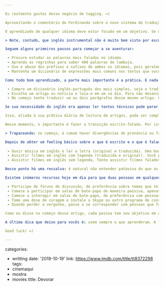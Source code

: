 ```yaml
---

Eu realmente gostei desse negócio de tagging. =)

Aproveitando o comentário do Ferdinando sobre o novo sistema de tradução eletrônica do MSDN, lanço aqui algumas dicas para aprender a tão falada língua de Shakespeare. Acredite, se você deseja ser um melhor programador, inglês é fundamental.

O aprendizado de qualquer idioma deve estar focado em um objetivo. Se o objetivo é se comunicar, conversação é importante. Se você deseja ser um business man, um vocabulário mais específico deve ser aprendido. No nosso caso, em que a santa leitura técnica de cada dia é a necessidade básica, alguns passos básicos em inglês instrumental é um ótimo começo para começar a desvendar 80% da internet.

> Note, contudo, que inglês instrumental não é muito bem visto por escolas conceituadas de idiomas, tanto por ensinar um inglês limitado quanto por criar vícios de linguagem. O importante a lembrar nesse caso é: estamos usando o inglês como uma ferramenta de compreensão de textos que são úteis para nosso trabalho. Se o interesse/necessidade do inglês for maior, deve-se passar para as próximas dicas.

Seguem alguns primeiros passos para começar a se aventurar:

 - Procure estudar as palavras mais faladas no idioma.
 - Aprenda as regrinhas para saber 400 palavras de lambuja.
 - Use e abuse dos prefixos e sufixos de ambos os idiomas, pois geralmente seguem as mesmas regras.
 - Mantenha um dicionário de expressões mais comuns nos textos que você lê. Aprenda-as.

Como todo bom aprendizado, a parte mais importante é a prática. E nada melhor para praticar do que ler pra caramba, certo? Isso quer dizer que você terá algumas tarefas diárias a partir de agora:

 - Compre um dicionário inglês-português dos mais simples, seja o tradicional ou o eletrônico. Se não tiver dinheiro nem para isso, então use os disponíveis na internet.
 - Escolha um artigo ou notícia e leia-o em um só dia. Para não desanimar, recomendo que seja relativamente curto e seja de um tema que muito te interesse. Pode até ser uma notícia curta do Slashdot.
 - No começo tente traduzir um ou dois parágrafos desse mesmo artigo. Com o tempo, aumente o número de parágrafos até conseguir traduzir o texto inteiro.

Se sua necessidade do inglês era apenas ler textos técnicos pode parar por aqui. Mas nem sempre o conteúdo está escrito. Pode ser que existam palestras interessantíssimas do Channel9 ou podcasts de informática que você simplesmente não pode perder. Nesse caso, não há uma dica melhor do que imitar as crianças quando aprendem suas línguas nativas: ouça pessoas falando em inglês.

Isso, aliada à sua prática diária de leitura de artigos, pode ser complementada se prestar atenção sempre na pronúncia correta das palavras que vai aprendendo. Muitas pessoas se tornam exímias leitoras de textos em inglês, mas não conseguem entender uma frase comum do dia-a-dia. Isso ocorre porque o inglês escrito difere em muito das regras de pronúncia do português escrito, o que gera muita confusão na hora de falar o fonem lido. Felizmente, na maioria dos dicionários existe sempre a transcrição fonética no início de cada vocábulo. É importante usá-la, e pelo menos uma vez você mesmo tentar pronunciar a palavra de sua boca.

Nesse momento, o importante é fazer a transição escrito-falado. Por isso, tente ouvir podcasts em que o texto falado está disponível para leitura. Dessa forma é possível acompanhar os dois. Eu costumava ouvir o Word for the Wise da Merriam-Webster, por ser curto e interessante. Mas o ideal é unir o útil ao agradável, e nisso com certeza um podcast de tecnologia seria muito melhor.

> Trapaceando: no começo, é comum haver divergências de pronúncia ou falta da capacidade de ouvir (listening). Você pode sempre apelar para as pronúncias disponíveis nos dicionários online, como o Merriam-Webster. Ouça um milhão de vezes para pegar o jeito.

Depois de obter um feeling básico sobre o que é escrito e o que é falado pode-se partir para estudos mais ousados e voltados para o aprendizado da língua de fato. Sabendo da facilidade que já obtivemos em traduzir textos e ouvir, considero as tarefas abaixo ideais para chegarmos ao tão sonhado language aquisition:
	
 - Ouvir música em inglês e ler a letra (original e traduzida). Uma boa banda para começar são os Beatles, cujo inglês britânico é fácil de entender.
 - Assistir filmes em inglês com legenda (traduzida e original). Você pode começar com as comédias românticas que são lançadas quinzenalmente; como esse tipo de filme não prima pelo roteiro, eles se tornam um prato cheio para iniciantes.
 - Assistir filmes em inglês sem legenda. Tente assistir filmes falados em diferentes lugares para ir pegando o ponto em comum, ou seja, no meio de todos os sotaques do mundo inteiro o idioma é sempre o mesmo. Descubra-o.

Nesse ponto há uma ressalva: é natural não entender patavina do que as pessoas estão falando no começo do aprendizado. Mas o importante é nunca deixar de ouvir. Com o tempo, nossos ouvidos aos poucos vão sendo treinados para perceber as sutilezas da língua falada, e começamos a abrir nosso leque de conhecimento linguístico. Experimente!

Existem inúmeros recursos hoje em dia para que duas pessoas em qualquer lugar do mundo consigam se comunicar pela grande rede. Afinal, depois de tanto aprender a ler e escutar, é hora de soltar o verbo:

 - Participe de fóruns de discussão, de preferência sobre temas que te interessam muito.
 - Comece a participar em salas de bate-papo de maneira passiva, apenas "ouvindo" o que os outros digitam.
 - Comece a interagir em salas de bate-papo, de preferência com pessoas que também estão aprendendo inglês.
 - Tome uma dose de coragem e instale o Skype ou outro programa de conversação e comece a freqüentar salas de conversação.
 - Quando perder a vergonha, passe a se corresponder com pessoas que falem inglês em uma conversa mano a mano ("e aê manu, certu?").

Como eu disse no começo desse artigo, cada pessoa tem seu objetivo em aprender uma língua. Cumprido esse objetivo, acredito que já podemos nos dar por satisfeitos. Contudo, quando se começa a aprender de fato uma língua é comum as pessoas acharem que chegarão na linha de chegada ao final do curso, ou ao conseguirem o tão sonhado certificado de proficiência. São marcos, não tenha dúvida. Mas não são o ponto onde se pode parar e descansar pelo resto da vida. Assim como usamos o português no dia-a-dia, o inglês também deve ser usado diariamente. Se não for usado, ele irá aos poucos perdendo lugar em nossas memórias, até o momento em que será necessário recomeçar de um ponto muito distante da linha de chegada que haviamos acreditado ter alcançado para sempre.

A última dica que deixo para vocês é: usem sempre o que aprenderam. A falta de uso é desperdício do tempo passado adquirindo o conhecimento.

Good luck! =)

---
```

categories:
- writting
date: '2019-10-19'
link: https://www.imdb.com/title/tt8372298
tags:
- cinemaqui
- mostra
- movies
title: Devorar

